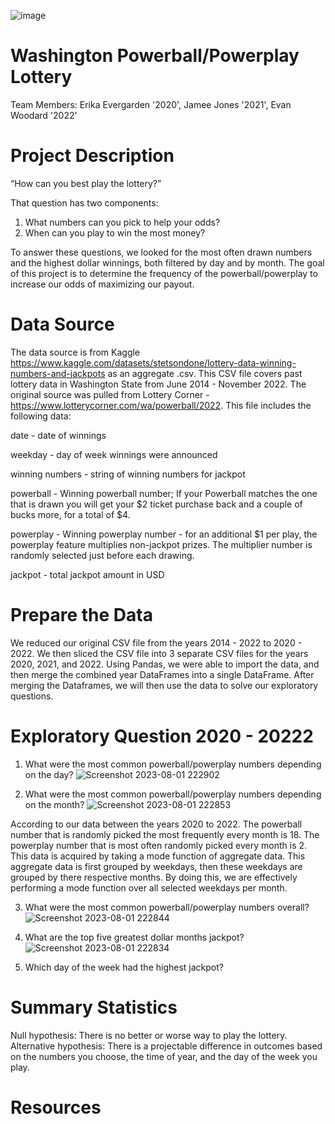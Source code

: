 ![image](https://github.com/JLaydeJ/Project_1/assets/134284646/89f1495e-c91b-4c7b-9467-d260c0593ab7)
# Washington Powerball/Powerplay Lottery
Team Members: Erika Evergarden '2020', Jamee Jones '2021', Evan Woodard '2022'

# Project Description
“How can you best play the lottery?”

That question has two components:
1. What numbers can you pick to help your odds?
2. When can you play to win the most money?

To answer these questions, we looked for the most often drawn numbers and the highest dollar winnings, both filtered by day and by month. The goal of this project is to determine the frequency of the powerball/powerplay to increase our odds of maximizing our payout. 
 
# Data Source
The data source is from Kaggle https://www.kaggle.com/datasets/stetsondone/lottery-data-winning-numbers-and-jackpots as an aggregate .csv. This CSV file covers past lottery data in Washington State from June 2014 - November 2022. The original source was pulled from Lottery Corner - https://www.lotterycorner.com/wa/powerball/2022. 
This file includes the following data: 

date - date of winnings

weekday - day of week winnings were announced

winning numbers - string of winning numbers for jackpot

powerball - Winning powerball number; If your Powerball matches the one that is drawn you will get your $2 ticket purchase back and a couple of bucks more, for a total of $4.

powerplay - Winning powerplay number - for an additional $1 per play, the powerplay feature multiplies non-jackpot prizes. The multiplier number is randomly selected just before each drawing.

jackpot - total jackpot amount in USD

# Prepare the Data
We reduced our original CSV file from the years 2014 - 2022 to 2020 - 2022. We then sliced the CSV file into 3 separate CSV files for the years 2020, 2021, and 2022. Using Pandas, we were able to import the data, and then merge the combined year DataFrames into a single DataFrame. After merging the Dataframes, we will then use the data to solve our exploratory questions. 

# Exploratory Question 2020 - 20222
1. What were the most common powerball/powerplay numbers depending on the day?
![Screenshot 2023-08-01 222902](https://github.com/JLaydeJ/Project_1/assets/134284646/ab888862-c655-4da0-ab30-47db18dfde12)


   
2. What were the most common powerball/powerplay numbers depending on the month?
![Screenshot 2023-08-01 222853](https://github.com/JLaydeJ/Project_1/assets/134284646/04028f18-ff8f-4135-8da9-1ec81b83d2ab)

According to our data between the years 2020 to 2022.  The powerball number that is randomly picked the most frequently every month is 18.  The powerplay number that is most often randomly picked every month is 2.  This data is acquired by taking a mode function of aggregate data.  This aggregate data is first grouped by weekdays, then these weekdays are grouped by there respective months.  By doing this, we are effectively performing a mode function over all selected weekdays per month.


3. What were the most common powerball/powerplay numbers overall?
![Screenshot 2023-08-01 222844](https://github.com/JLaydeJ/Project_1/assets/134284646/a4e85951-b7dc-42be-8699-b7a626596877)



4. What are the top five greatest dollar months jackpot?
![Screenshot 2023-08-01 222834](https://github.com/JLaydeJ/Project_1/assets/134284646/bdcde997-e76d-4d82-b7f8-23ab67918f52)



6. Which day of the week had the highest jackpot? 


# Summary Statistics
Null hypothesis: There is no better or worse way to play the lottery.
Alternative hypothesis: There is a projectable difference in outcomes based on the numbers you choose, the time of year, and the day of the week you play. 

# Resources

